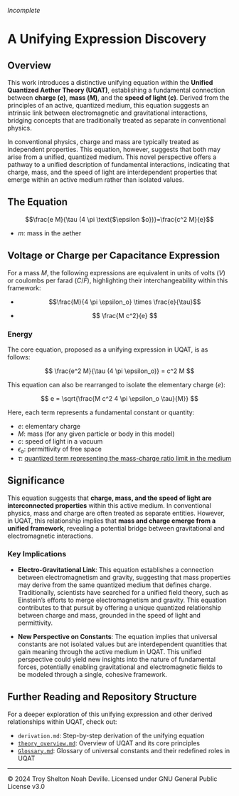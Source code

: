 *Incomplete*
# A Unifying Expression Discovery

## Overview
This work introduces a distinctive unifying equation within the **Unified Quantized Aether Theory (UQAT)**, establishing a fundamental connection between **charge ($e$)**, **mass ($M$)**, and the **speed of light ($c$)**. Derived from the principles of an active, quantized medium, this equation suggests an intrinsic link between electromagnetic and gravitational interactions, bridging concepts that are traditionally treated as separate in conventional physics.

In conventional physics, charge and mass are typically treated as independent properties. This equation, however, suggests that both may arise from a unified, quantized medium. This novel perspective offers a pathway to a unified description of fundamental interactions, indicating that charge, mass, and the speed of light are interdependent properties that emerge within an active medium rather than isolated values.

## The Equation
$$\frac{e M}{\tau  (4 \pi  \text{$\epsilon $o})}=\frac{c^2 M}{e}$$
- $m$: mass in the aether
## Voltage or Charge per Capacitance Expression
For a mass $M$, the following expressions are equivalent in units of volts ($V$) or coulombs per farad ($C/F$), highlighting their interchangeability within this framework:
- $$\frac{M}{4 \pi \epsilon_o} \times \frac{e}{\tau}$$

- $$
\frac{M c^2}{e}
$$

### Energy

The core equation, proposed as a unifying expression in UQAT, is as follows:

$$
\frac{e^2 M}{\tau (4 \pi \epsilon_o)} = c^2 M
$$

This equation can also be rearranged to isolate the elementary charge ($e$):

$$
e = \sqrt{\frac{M c^2 4 \pi \epsilon_o \tau}{M}}
$$

Here, each term represents a fundamental constant or quantity:
- $e$: elementary charge
- $M$: mass (for any given particle or body in this model)
- $c$: speed of light in a vacuum
- $\epsilon_o$: permittivity of free space
- $\tau$: [quantized term representing the mass-charge ratio limit in the medium](../docs/Theory/Constants.md)

## Significance
This equation suggests that **charge, mass, and the speed of light are interconnected properties** within this active medium. In conventional physics, mass and charge are often treated as separate entities. However, in UQAT, this relationship implies that **mass and charge emerge from a unified framework**, revealing a potential bridge between gravitational and electromagnetic interactions.

### Key Implications
- **Electro-Gravitational Link**: This equation establishes a connection between electromagnetism and gravity, suggesting that mass properties may derive from the same quantized medium that defines charge. Traditionally, scientists have searched for a unified field theory, such as Einstein’s efforts to merge electromagnetism and gravity. This equation contributes to that pursuit by offering a unique quantized relationship between charge and mass, grounded in the speed of light and permittivity.
  
- **New Perspective on Constants**: The equation implies that universal constants are not isolated values but are interdependent quantities that gain meaning through the active medium in UQAT. This unified perspective could yield new insights into the nature of fundamental forces, potentially enabling gravitational and electromagnetic fields to be modeled through a single, cohesive framework.

## Further Reading and Repository Structure
For a deeper exploration of this unifying expression and other derived relationships within UQAT, check out:
- `derivation.md`: Step-by-step derivation of the unifying equation
- [`theory_overview.md`](../docs/Theory/Overview.md): Overview of UQAT and its core principles
- [`Glossary.md`](../docs/Glossary.md): Glossary of universal constants and their redefined roles in UQAT

---

© 2024 Troy Shelton Noah Deville. Licensed under GNU General Public License v3.0


<!-- # A Unifying Expression Discovery

## Overview
This work introduces a distinctive unifying equation within the **Unified Quantized Aether Theory (UQAT)**, establishing a fundamental connection between **charge ($e$)**, **mass ($M$)**, and the **speed of light ($c$)**. Derived from the principles of an active, quantized medium, this equation suggests an intrinsic link between electromagnetic and gravitational interactions, bridging concepts that are traditionally treated as separate in conventional physics.

In standard physical theory, charge and mass are typically viewed as independent properties. However, this equation implies that both may emerge from a shared, quantized medium. This novel perspective offers a pathway toward a unified description of fundamental interactions and suggests that charge, mass, and light speed are not isolated values but rather interdependent properties defined within an active medium.

## The Equation

## Voltage or Charge per Capacitance Expression
For a mass, $M$, the following expressions can be represented with units of volts ($V$) or coulombs per farad ($C/F$), highlighting their equivalence in this context:
1. $$
\frac{M}{4 \pi \epsilon_o} \times \frac{e}{\tau}
$$

2. $$
\frac{M c^2}{e}
$$

### Energy

The core equation, proposed as a unifying expression in UQAT, is as follows:

$$
\frac{e^2 M}{\tau (4 \pi \epsilon_o)} = c^2 M
$$

This equation can also be rearranged to isolate the elementary charge ($e$):

$$
e = \sqrt{\frac{M c^2 4 \pi \epsilon_o \tau}{M}}
$$

Here, each term represents a fundamental constant or quantity:
- $e$: elementary charge
- $M$: mass (for any given particle or body in this model)
- $c$: speed of light in a vacuum
- $\epsilon_o$: permittivity of free space
- $\tau$: [quantized term representing the mass-charge ratio limit in the medium](../docs/Theory/Constants.md)

## Significance
This equation suggests that **charge, mass, and the speed of light are interconnected properties** within this active medium. In conventional physics, mass and charge are often treated as separate entities. However, in UQAT, this relationship implies that **mass and charge emerge from a unified framework**, revealing a potential bridge between gravitational and electromagnetic interactions.

### Key Implications
- **Electro-Gravitational Link**: This equation provides a pathway to unify electromagnetism and gravity, suggesting that mass properties may be derived from the same quantized medium that defines charge. Traditionally, scientists have searched for a unified field theory, such as Einstein’s efforts to merge electromagnetism and gravity. This equation contributes to that pursuit by offering a unique quantized relationship between charge and mass, grounded in the speed of light and permittivity.
  
- **New Perspective on Constants**: The equation implies that universal constants are not isolated values but are interdependent quantities that gain meaning through the active medium in UQAT. Such a unified view could lead to new insights into the nature of fundamental forces, potentially allowing us to model gravitational and electromagnetic fields through a single, coherent framework.

## Further Reading and Repository Structure
For a deeper exploration of this unifying expression and other derived relationships within UQAT, check out:
- `derivation.md`: Step-by-step derivation of the unifying equation
- [`theory_overview.md`](../docs/Theory/Overview.md): Overview of UQAT and its core principles
- [`Glossary.md`](../docs/Glossary.md): Glossary of universal constants and their redefined roles in UQAT

---

© 2024 Troy Shelton Noah Deville. Licensed under GNU General Public License v3.0 -->
